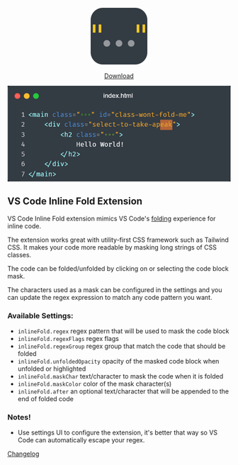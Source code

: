 <p align="center">
    <img src="./res/icon.png" width="128" />
</p>

<p align="center"> 
<a href="https://marketplace.visualstudio.com/items?itemName=moalamri.inline-fold"> Download</a>
</p>

<p align="center">
    <img src="./res/carbon.png" />
</p>


## VS Code Inline Fold Extension

VS Code Inline Fold extension mimics VS Code's [folding](https://code.visualstudio.com/docs/editor/codebasics#_folding) experience for inline code.

The extension works great with utility-first CSS framework such as Tailwind CSS. It makes your code more readable by masking long strings of CSS classes.

The code can be folded/unfolded by clicking on or selecting the code block mask.

The characters used as a mask can be configured in the settings and you can update the regex expression to match any code pattern you want.

### Available Settings:
- `inlineFold.regex` regex pattern that will be used to mask the code block
- `inlineFold.regexFlags` regex flags
- `inlineFold.regexGroup` regex group that match the code that should be folded
- `inlineFold.unfoldedOpacity` opacity of the masked code block when unfolded or highlighted
- `inlineFold.maskChar` text/character to mask the code when it is folded
- `inlineFold.maskColor` color of the mask character(s)
- `inlineFold.after` an optional text/character that will be appended to the end of folded code

### Notes!
- Use settings UI to configure the extension, it's better that way so VS Code can automatically escape your regex.


<a href="CHANGELOG.md">Changelog</a>
